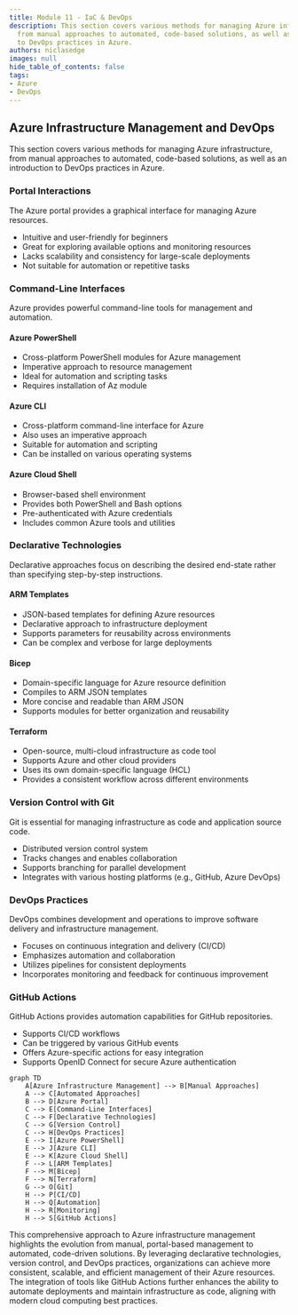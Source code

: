 ```yaml
---
title: Module 11 - IaC & DevOps
description: This section covers various methods for managing Azure infrastructure,
  from manual approaches to automated, code-based solutions, as well as an introduction
  to DevOps practices in Azure.
authors: niclasedge
images: null
hide_table_of_contents: false
tags:
- Azure
- DevOps
---
```


## Azure Infrastructure Management and DevOps

This section covers various methods for managing Azure infrastructure, from manual approaches to automated, code-based solutions, as well as an introduction to DevOps practices in Azure.

### Portal Interactions

The Azure portal provides a graphical interface for managing Azure resources.

- Intuitive and user-friendly for beginners
- Great for exploring available options and monitoring resources
- Lacks scalability and consistency for large-scale deployments
- Not suitable for automation or repetitive tasks

### Command-Line Interfaces

Azure provides powerful command-line tools for management and automation.

#### Azure PowerShell

- Cross-platform PowerShell modules for Azure management
- Imperative approach to resource management
- Ideal for automation and scripting tasks
- Requires installation of Az module

#### Azure CLI

- Cross-platform command-line interface for Azure
- Also uses an imperative approach
- Suitable for automation and scripting
- Can be installed on various operating systems

#### Azure Cloud Shell

- Browser-based shell environment
- Provides both PowerShell and Bash options
- Pre-authenticated with Azure credentials
- Includes common Azure tools and utilities

### Declarative Technologies

Declarative approaches focus on describing the desired end-state rather than specifying step-by-step instructions.

#### ARM Templates

- JSON-based templates for defining Azure resources
- Declarative approach to infrastructure deployment
- Supports parameters for reusability across environments
- Can be complex and verbose for large deployments

#### Bicep

- Domain-specific language for Azure resource definition
- Compiles to ARM JSON templates
- More concise and readable than ARM JSON
- Supports modules for better organization and reusability

#### Terraform

- Open-source, multi-cloud infrastructure as code tool
- Supports Azure and other cloud providers
- Uses its own domain-specific language (HCL)
- Provides a consistent workflow across different environments

### Version Control with Git

Git is essential for managing infrastructure as code and application source code.

- Distributed version control system
- Tracks changes and enables collaboration
- Supports branching for parallel development
- Integrates with various hosting platforms (e.g., GitHub, Azure DevOps)

### DevOps Practices

DevOps combines development and operations to improve software delivery and infrastructure management.

- Focuses on continuous integration and delivery (CI/CD)
- Emphasizes automation and collaboration
- Utilizes pipelines for consistent deployments
- Incorporates monitoring and feedback for continuous improvement

### GitHub Actions

GitHub Actions provides automation capabilities for GitHub repositories.

- Supports CI/CD workflows
- Can be triggered by various GitHub events
- Offers Azure-specific actions for easy integration
- Supports OpenID Connect for secure Azure authentication

```mermaid
graph TD
    A[Azure Infrastructure Management] --> B[Manual Approaches]
    A --> C[Automated Approaches]
    B --> D[Azure Portal]
    C --> E[Command-Line Interfaces]
    C --> F[Declarative Technologies]
    C --> G[Version Control]
    C --> H[DevOps Practices]
    E --> I[Azure PowerShell]
    E --> J[Azure CLI]
    E --> K[Azure Cloud Shell]
    F --> L[ARM Templates]
    F --> M[Bicep]
    F --> N[Terraform]
    G --> O[Git]
    H --> P[CI/CD]
    H --> Q[Automation]
    H --> R[Monitoring]
    H --> S[GitHub Actions]
```

This comprehensive approach to Azure infrastructure management highlights the evolution from manual, portal-based management to automated, code-driven solutions. By leveraging declarative technologies, version control, and DevOps practices, organizations can achieve more consistent, scalable, and efficient management of their Azure resources. The integration of tools like GitHub Actions further enhances the ability to automate deployments and maintain infrastructure as code, aligning with modern cloud computing best practices.
